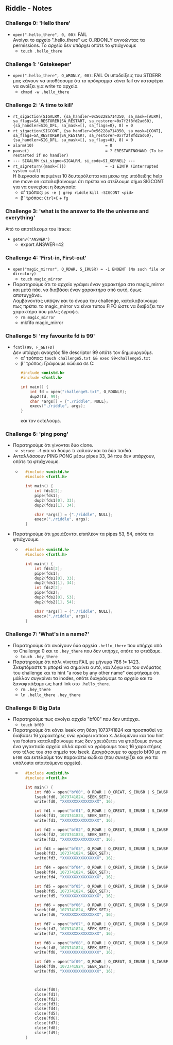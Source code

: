 ## Riddle - Notes

### Challenge 0: 'Hello there'

* `open(".hello_there", 0, 00)`: FAIL<br>
Ανοίγει το αρχείο ".hello_there" ως O_RDONLY αγνοώντας τα permissions. Το αρχείο δεν υπάρχει οπότε το φτιάχνουμε 
	* `touch .hello_there`

### Challenge 1: 'Gatekeeper'
* `open(".hello_there", O_WRONLY, 00)`: FAIL
Οι υποδείξεις του STDERR μας κάνουν να υποθέσουμε ότι το πρόγραμμα κάνει fail αν καταφέρει να ανοίξει για write το αρχείο.
	* `chmod -w .hello_there`

### Challenge 2: 'A time to kill'
* `rt_sigaction(SIGALRM, {sa_handler=0x56228a714350, sa_mask=[ALRM], sa_flags=SA_RESTORER|SA_RESTART, sa_restorer=0x7f2f8fd2ad60}, {sa_handler=SIG_DFL, sa_mask=[], sa_flags=0}, 8) = 0`
* `rt_sigaction(SIGCONT, {sa_handler=0x56228a714350, sa_mask=[CONT], sa_flags=SA_RESTORER|SA_RESTART, sa_restorer=0x7f2f8fd2ad60}, {sa_handler=SIG_DFL, sa_mask=[], sa_flags=0}, 8) = 0`
* `alarm(10)                               = 0`
* `pause()                                 = ? ERESTARTNOHAND (To be restarted if no handler)`
* `--- SIGALRM {si_signo=SIGALRM, si_code=SI_KERNEL} ---`
* `rt_sigreturn({mask=[]})                 = -1 EINTR (Interrupted system call)`<br>
Η διεργασία περιμένει 10 δευτερόλεπτα και μέσω της υπόδειξης help me move on καταλαβαίνουμε ότι πρέπει να στείλουμε σήμα SIGCONT για να συνεχίσει η διεργασία
	* α' τρόπος: `ps -e | grep riddle`
	`kill -SIGCONT <pid>`
	* β' τρόπος: `Ctrl+C` + `fg`

### Challenge 3: 'what is the answer to life the universe and everything'
Από το αποτέλεσμα του ltrace:
* `getenv("ANSWER")`<br>	
	* export ANSWER=42

### Challenge 4: 'First-in, First-out'
* `open("magic_mirror", O_RDWR, S_IRUSR) = -1 ENOENT (No such file or directory)`
	* `touch magic_mirror`
* Παρατηρούμε ότι το αρχείο γράφει έναν χαρακτήρα στο magic_mirror και μετά πάει να διαβάσει έναν χαρακτήρα από αυτό, όμως αποτυγχάνει.<br>
Λαμβάνοντας υπόψιν και το όνομα του challenge, καταλαβαίνουμε πως πρέπει το magic_mirror να είναι τύπου FIFO ώστε να διαβάζει τον χαρακτήρα που μόλις έγραψε.
	* `rm magic_mirror`
	* mkfifo magic_mirror

### Challenge 5: 'my favourite fd is 99'
* `fcntl(99, F_GETFD)`<br>
Δεν υπάρχει ανοιχτός file descriptor 99 οπότε τον δημιουργούμε.
	* α' τρόπος: `touch challenge5.txt && exec 99<challenge5.txt`
	* β' τρόπος: Γράφουμε κώδικα σε C:
		```c
		#include <unistd.h>
		#include <fcntl.h>

		int main() {
			int fd = open("challenge5.txt", O_RDONLY);
			dup2(fd, 99);
			char *args[] = {"./riddle", NULL};
			execv("./riddle", args);
		}
		```
		και τον εκτελούμε.

### Challenge 6: 'ping pong'
* Παρατηρούμε ότι γίνονται δύο clone.
	* `strace -f` για να δούμε τι καλούν και τα δύο παιδιά.
* Ανταλλάσσουν PING PONG μέσω pipes 33, 34 που δεν υπάρχουν, οπότε τα φτιάχνουμε.
	* ```c
		#include <unistd.h>
		#include <fcntl.h>

		int main() {
			int fds1[2];
			pipe(fds1);
			dup2(fds1[0], 33);
			dup2(fds1[1], 34);

			char *args[] = {"./riddle", NULL};
			execv("./riddle", args);
		}
		```
* Παρατηρούμε ότι χρειάζονται επιπλέον τα pipes 53, 54, οπότε τα φτιάχνουμε.
	* ```c
		#include <unistd.h>
		#include <fcntl.h>

		int main() {
			int fds1[2];
			pipe(fds1);
			dup2(fds1[0], 33);
			dup2(fds1[1], 34);
			int fds2[2];
			pipe(fds2);
			dup2(fds2[0], 53);
			dup2(fds2[1], 54);

			char *args[] = {"./riddle", NULL};
			execv("./riddle", args);
		}
		```

### Challenge 7: 'What's in a name?'
* Παρατηρούμε ότι ανοίγουν δύο αρχεία `.hello_there` που υπήρχε από το Challenge 0 και το `.hey_there` που δεν υπήρχε, οπότε το φτιάξαμε.
	* `touch .hey_there`
* Παρατηρούμε ότι πάλι γίνεται FAIL με μήνυμα 786 != 1423. Σκεφτόμαστε τι μπορεί να σημαίνει αυτό, και λόγω και του ονόματος του challenge και το hint "a rose by any other name" σκεφτήκαμε ότι μάλλον συγκρίνει τα inodes, οπότε διαγράψαμε το αρχείο και το ξαναφτιάξαμε ως hard link στο `.hello_there`.
	* `rm .hey_there`
	* `ln .hello_there .hey_there`

### Challenge 8: Big Data
* Παρατηρούμε πως ανοίγει αρχείο "bf00" που δεν υπάρχει.
	* `touch bf00`
* Παρατηρούμε ότι κάνει lseek στη θέση 1073741824 και προσπαθεί να διαβάσει 16 χαρακτήρες ενώ γράφει κάποια `Χ`. Δεδομένου και του hint για footers καταλαβαίνουμε πως δεν χρειάζεται να φτιάξουμε όντως ένα γιγαντιαίο αρχείο αλλά αρκεί να γράψουμε τους 16 χαρακτήρες στο τέλος του στο σημείο του lseek. Διαγράφουμε το αρχείο bf00 με `rm bf00` και εκτελούμε τον παρακάτω κώδικα (που συνεχίζει και για τα υπόλοιπα απαιτούμενα αρχεία).
	* ```c
		#include <unistd.h>
		#include <fcntl.h>

		int main() {
			int fd0 = open("bf00", O_RDWR | O_CREAT, S_IRUSR | S_IWUSR);
			lseek(fd0, 1073741824, SEEK_SET);
			write(fd0, "XXXXXXXXXXXXXXXX", 16);

			int fd1 = open("bf01", O_RDWR | O_CREAT, S_IRUSR | S_IWUSR);
			lseek(fd1, 1073741824, SEEK_SET);
			write(fd1, "XXXXXXXXXXXXXXXX", 16);

			int fd2 = open("bf02", O_RDWR | O_CREAT, S_IRUSR | S_IWUSR);
			lseek(fd2, 1073741824, SEEK_SET);
			write(fd2, "XXXXXXXXXXXXXXXX", 16);

			int fd3 = open("bf03", O_RDWR | O_CREAT, S_IRUSR | S_IWUSR);
			lseek(fd3, 1073741824, SEEK_SET);
			write(fd3, "XXXXXXXXXXXXXXXX", 16);

			int fd4 = open("bf04", O_RDWR | O_CREAT, S_IRUSR | S_IWUSR);
			lseek(fd4, 1073741824, SEEK_SET);
			write(fd4, "XXXXXXXXXXXXXXXX", 16);

			int fd5 = open("bf05", O_RDWR | O_CREAT, S_IRUSR | S_IWUSR);
			lseek(fd5, 1073741824, SEEK_SET);
			write(fd5, "XXXXXXXXXXXXXXXX", 16);

			int fd6 = open("bf06", O_RDWR | O_CREAT, S_IRUSR | S_IWUSR);
			lseek(fd6, 1073741824, SEEK_SET);
			write(fd6, "XXXXXXXXXXXXXXXX", 16);

			int fd7 = open("bf07", O_RDWR | O_CREAT, S_IRUSR | S_IWUSR);
			lseek(fd7, 1073741824, SEEK_SET);
			write(fd7, "XXXXXXXXXXXXXXXX", 16);

			int fd8 = open("bf08", O_RDWR | O_CREAT, S_IRUSR | S_IWUSR);
			lseek(fd8, 1073741824, SEEK_SET);
			write(fd8, "XXXXXXXXXXXXXXXX", 16);

			int fd9 = open("bf09", O_RDWR | O_CREAT, S_IRUSR | S_IWUSR);
			lseek(fd9, 1073741824, SEEK_SET);
			write(fd9, "XXXXXXXXXXXXXXXX", 16);



			close(fd0);
			close(fd1);
			close(fd2);
			close(fd3);
			close(fd4);
			close(fd5);
			close(fd6);
			close(fd7);
			close(fd8);
			close(fd9);
		}
		```